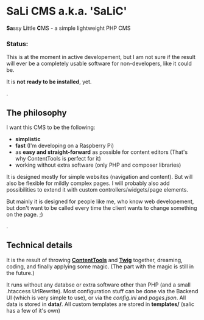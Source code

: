 # SaLi CMS a.k.a. 'SaLiC'
**Sa**ssy **Li**ttle **C**MS - a simple lightweight PHP CMS

### Status:
This is at the moment in active developement, but I am not sure if the result will ever be a completely usable software for non-developers, like it could be.

It is **not ready to be installed**, yet.

.

## The philosophy
I want this CMS to be the following:
- **simplistic**
- **fast** (I'm developing on a Raspberry Pi)
- as **easy and straight-forward** as possible for content editors (That's why ContentTools is perfect for it)
- working without extra software (only PHP and composer libraries)

It is designed mostly for simple websites (navigation and content). But will also be flexible for mildly complex pages.
I will probably also add possibilities to extend it with custom controllers/widgets/page elements.

But mainly it is designed for people like me, who know web developement, but don't want to be called every time the client wants to change something on the page. ;)

.

## Technical details
It is the result of throwing **[ContentTools](http://getcontenttools.com/)** and **[Twig](http://twig.sensiolabs.org/)** together, dreaming, coding, and finally applying some magic.
(The part with the magic is still in the future.)

It runs without any databse or extra software other than PHP (and a small .htaccess UrlRewrite).
Most configuration stuff can be done via the Backend UI (which is very simple to use), or via the *config.ini* and *pages.json*.
All data is stored in **data/**.
All custom templates are stored in **templates/** (salic has a few of it's own)
